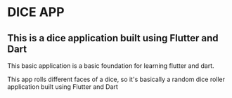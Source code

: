 # DICE APP

## This is a dice application built using Flutter and Dart

This basic application is a basic foundation for learning flutter and dart.

This app rolls different faces of a dice, so it's basically a random dice roller application built
using Flutter and Dart 
